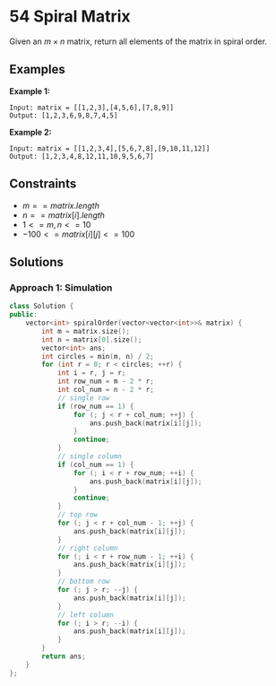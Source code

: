 # 54 Spiral Matrix

Given an $m \times n$ matrix, return all elements of the matrix in spiral order.

## Examples

**Example 1:**

```
Input: matrix = [[1,2,3],[4,5,6],[7,8,9]]
Output: [1,2,3,6,9,8,7,4,5]
```

**Example 2:**

```
Input: matrix = [[1,2,3,4],[5,6,7,8],[9,10,11,12]]
Output: [1,2,3,4,8,12,11,10,9,5,6,7]
```
## Constraints
- $m == matrix.length$
- $n == matrix[i].length$
- $1 <= m, n <= 10$
- $-100 <= matrix[i][j] <= 100$

## Solutions

### Approach 1: Simulation

```c++
class Solution {
public:
    vector<int> spiralOrder(vector<vector<int>>& matrix) {
        int m = matrix.size();
        int n = matrix[0].size();
        vector<int> ans;
        int circles = min(m, n) / 2;
        for (int r = 0; r < circles; ++r) {
            int i = r, j = r;
            int row_num = m - 2 * r;
            int col_num = n - 2 * r;
            // single row
            if (row_num == 1) {
                for (; j < r + col_num; ++j) {
                    ans.push_back(matrix[i][j]);
                }
                continue;
            }
            // single column
            if (col_num == 1) {
                for (; i < r + row_num; ++i) {
                    ans.push_back(matrix[i][j]);
                }
                continue;
            }
            // top row
            for (; j < r + col_num - 1; ++j) {
                ans.push_back(matrix[i][j]);
            }
            // right column
            for (; i < r + row_num - 1; ++i) {
                ans.push_back(matrix[i][j]);
            }
            // bottom row
            for (; j > r; --j) {
                ans.push_back(matrix[i][j]);
            }
            // left column 
            for (; i > r; --i) {
                ans.push_back(matrix[i][j]);
            }
        }
        return ans;
    }
};
```
